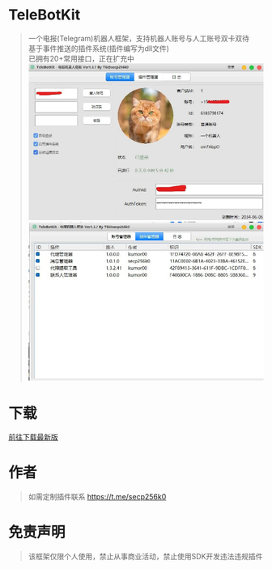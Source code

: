 # TeleBotKit
> 一个电报(Telegram)机器人框架，支持机器人账号与人工账号双卡双待  
> 基于事件推送的插件系统(插件编写为dll文件)   
> 已拥有20+常用接口，正在扩充中  
> ![界面](src/img1.jpg)  
> ![插件](src/img2.jpg)



# 下载
[前往下载最新版](https://github.com/TeleBotKit/TeleBotKit/releases/latest)




# 作者
> 如需定制插件联系 https://t.me/secp256k0   

# 免责声明
> 该框架仅限个人使用，禁止从事商业活动，禁止使用SDK开发违法违规插件  
> 
